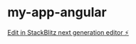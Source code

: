 # my-app-angular

[Edit in StackBlitz next generation editor ⚡️](https://stackblitz.com/~/github.com/balajikr1994/my-app-angular)